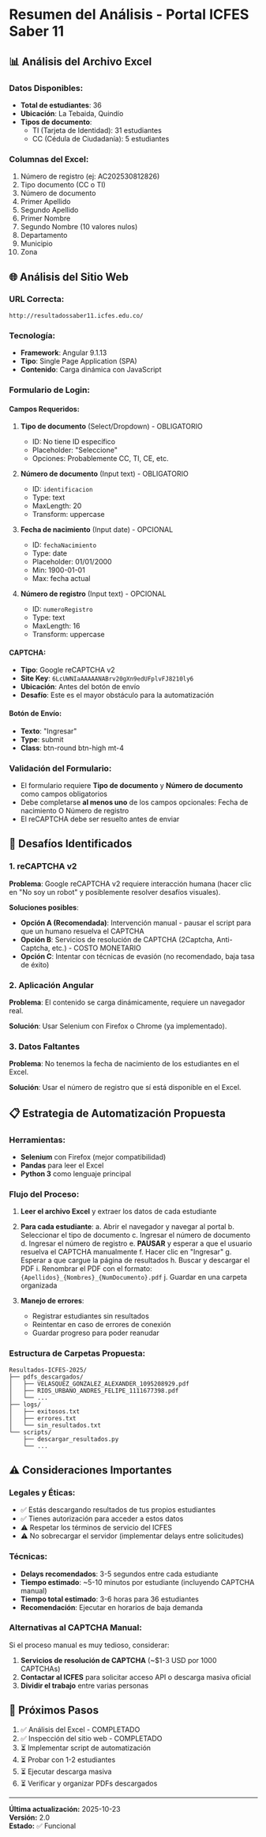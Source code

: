 # Resumen del Análisis - Portal ICFES Saber 11

## 📊 Análisis del Archivo Excel

### Datos Disponibles:
- **Total de estudiantes**: 36
- **Ubicación**: La Tebaida, Quindío
- **Tipos de documento**:
  - TI (Tarjeta de Identidad): 31 estudiantes
  - CC (Cédula de Ciudadanía): 5 estudiantes

### Columnas del Excel:
1. Número de registro (ej: AC202530812826)
2. Tipo documento (CC o TI)
3. Número de documento
4. Primer Apellido
5. Segundo Apellido
6. Primer Nombre
7. Segundo Nombre (10 valores nulos)
8. Departamento
9. Municipio
10. Zona

## 🌐 Análisis del Sitio Web

### URL Correcta:
`http://resultadossaber11.icfes.edu.co/`

### Tecnología:
- **Framework**: Angular 9.1.13
- **Tipo**: Single Page Application (SPA)
- **Contenido**: Carga dinámica con JavaScript

### Formulario de Login:

#### Campos Requeridos:
1. **Tipo de documento** (Select/Dropdown) - OBLIGATORIO
   - ID: No tiene ID específico
   - Placeholder: "Seleccione"
   - Opciones: Probablemente CC, TI, CE, etc.

2. **Número de documento** (Input text) - OBLIGATORIO
   - ID: `identificacion`
   - Type: text
   - MaxLength: 20
   - Transform: uppercase

3. **Fecha de nacimiento** (Input date) - OPCIONAL
   - ID: `fechaNacimiento`
   - Type: date
   - Placeholder: 01/01/2000
   - Min: 1900-01-01
   - Max: fecha actual

4. **Número de registro** (Input text) - OPCIONAL
   - ID: `numeroRegistro`
   - Type: text
   - MaxLength: 16
   - Transform: uppercase

#### CAPTCHA:
- **Tipo**: Google reCAPTCHA v2
- **Site Key**: `6LcUWNIaAAAAANABrv20gXn9edUFplvFJ8210ly6`
- **Ubicación**: Antes del botón de envío
- **Desafío**: Este es el mayor obstáculo para la automatización

#### Botón de Envío:
- **Texto**: "Ingresar"
- **Type**: submit
- **Class**: btn-round btn-high mt-4

### Validación del Formulario:
- El formulario requiere **Tipo de documento** y **Número de documento** como campos obligatorios
- Debe completarse **al menos uno** de los campos opcionales: Fecha de nacimiento O Número de registro
- El reCAPTCHA debe ser resuelto antes de enviar

## 🚧 Desafíos Identificados

### 1. reCAPTCHA v2
**Problema**: Google reCAPTCHA v2 requiere interacción humana (hacer clic en "No soy un robot" y posiblemente resolver desafíos visuales).

**Soluciones posibles**:
- **Opción A (Recomendada)**: Intervención manual - pausar el script para que un humano resuelva el CAPTCHA
- **Opción B**: Servicios de resolución de CAPTCHA (2Captcha, Anti-Captcha, etc.) - COSTO MONETARIO
- **Opción C**: Intentar con técnicas de evasión (no recomendado, baja tasa de éxito)

### 2. Aplicación Angular
**Problema**: El contenido se carga dinámicamente, requiere un navegador real.

**Solución**: Usar Selenium con Firefox o Chrome (ya implementado).

### 3. Datos Faltantes
**Problema**: No tenemos la fecha de nacimiento de los estudiantes en el Excel.

**Solución**: Usar el número de registro que sí está disponible en el Excel.

## 📋 Estrategia de Automatización Propuesta

### Herramientas:
- **Selenium** con Firefox (mejor compatibilidad)
- **Pandas** para leer el Excel
- **Python 3** como lenguaje principal

### Flujo del Proceso:

1. **Leer el archivo Excel** y extraer los datos de cada estudiante
2. **Para cada estudiante**:
   a. Abrir el navegador y navegar al portal
   b. Seleccionar el tipo de documento
   c. Ingresar el número de documento
   d. Ingresar el número de registro
   e. **PAUSAR** y esperar a que el usuario resuelva el CAPTCHA manualmente
   f. Hacer clic en "Ingresar"
   g. Esperar a que cargue la página de resultados
   h. Buscar y descargar el PDF
   i. Renombrar el PDF con el formato: `{Apellidos}_{Nombres}_{NumDocumento}.pdf`
   j. Guardar en una carpeta organizada

3. **Manejo de errores**:
   - Registrar estudiantes sin resultados
   - Reintentar en caso de errores de conexión
   - Guardar progreso para poder reanudar

### Estructura de Carpetas Propuesta:
```
Resultados-ICFES-2025/
├── pdfs_descargados/
│   ├── VELASQUEZ_GONZALEZ_ALEXANDER_1095208929.pdf
│   ├── RIOS_URBANO_ANDRES_FELIPE_1111677398.pdf
│   └── ...
├── logs/
│   ├── exitosos.txt
│   ├── errores.txt
│   └── sin_resultados.txt
└── scripts/
    ├── descargar_resultados.py
    └── ...
```

## ⚠️ Consideraciones Importantes

### Legales y Éticas:
- ✅ Estás descargando resultados de tus propios estudiantes
- ✅ Tienes autorización para acceder a estos datos
- ⚠️ Respetar los términos de servicio del ICFES
- ⚠️ No sobrecargar el servidor (implementar delays entre solicitudes)

### Técnicas:
- **Delays recomendados**: 3-5 segundos entre cada estudiante
- **Tiempo estimado**: ~5-10 minutos por estudiante (incluyendo CAPTCHA manual)
- **Tiempo total estimado**: 3-6 horas para 36 estudiantes
- **Recomendación**: Ejecutar en horarios de baja demanda

### Alternativas al CAPTCHA Manual:
Si el proceso manual es muy tedioso, considerar:
1. **Servicios de resolución de CAPTCHA** (~$1-3 USD por 1000 CAPTCHAs)
2. **Contactar al ICFES** para solicitar acceso API o descarga masiva oficial
3. **Dividir el trabajo** entre varias personas

## 🎯 Próximos Pasos

1. ✅ Análisis del Excel - COMPLETADO
2. ✅ Inspección del sitio web - COMPLETADO
3. ⏳ Implementar script de automatización
4. ⏳ Probar con 1-2 estudiantes
5. ⏳ Ejecutar descarga masiva
6. ⏳ Verificar y organizar PDFs descargados


---

**Última actualización:** 2025-10-23  
**Versión:** 2.0  
**Estado:** ✅ Funcional
